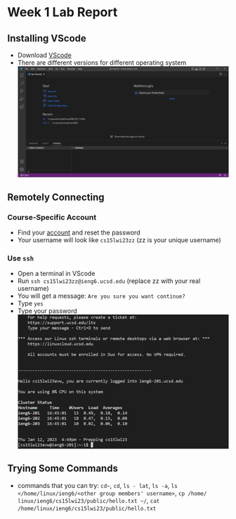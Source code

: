 # Week 1 Lab Report

## Installing VScode
* Download [VScode](https://code.visualstudio.com/)
* There are different versions for different operating system
![image](installing-VScode.png)
## Remotely Connecting
### Course-Specific Account
* Find your [account](https://sdacs.ucsd.edu/~icc/index.php) and reset the password
* Your username will look like `cs15lwi23zz` (zz is your unique username)
### Use `ssh`
* Open a terminal in VScode
* Run `ssh cs15lwi23zz@ieng6.ucsd.edu` (replace zz with your real username)
* You  will get a message: `Are you sure you want continue?`
* Type `yes`
* Type your password
![image](remotely-connecting.png)

## Trying Some Commands
* commands that you can try: `cd~`, `cd`, `ls - lat`, `ls -a`, `ls </home/linux/ieng6/<other group members' username>`, `cp /home/ linux/ieng6/cs15lwi23/public/hello.txt ~/`, `cat /home/linux/ieng6/cs15lwi23/public/hello.txt` 
